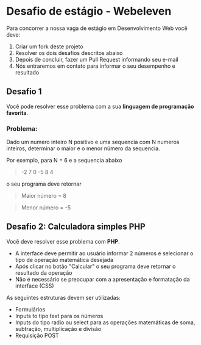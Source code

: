 # Desafio de estágio - Webeleven
Para concorrer a nossa vaga de estágio em Desenvolvimento Web você deve:

1. Criar um fork deste projeto
2. Resolver os dois desafios descritos abaixo
3. Depois de concluir, fazer um Pull Request informando seu e-mail
4. Nós entraremos em contato para informar o seu desempenho e resultado

## Desafio 1
Você pode resolver esse problema com a sua **linguagem de programação favorita**.

### Problema: 
Dado um numero inteiro N positivo e uma sequencia com N numeros inteiros, determinar o maior e o menor número da sequencia.

Por exemplo, para N = 6 e a sequencia abaixo

>   -2  7  0  -5  8  4

o seu programa deve retornar

> Maior número = 8

> Menor número = -5

## Desafio 2: Calculadora simples PHP
Você deve resolver esse problema com **PHP**.

- A interface deve permitir ao usuário informar 2 números e selecionar o tipo de operação matemática desejada
- Após clicar no botão "Calcular" o seu programa deve retornar o resultado da operação
- Não é necessário se preocupar com a apresentação e formatação da interface (CSS)

As seguintes estruturas devem ser utilizadas:

- Formulários
- Inputs to tipo text para os números
- Inputs do tipo radio ou select para as operações matemáticas de soma, subtração, multiplicação e divisão
- Requisição POST


